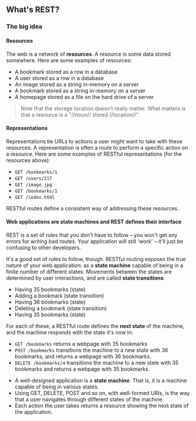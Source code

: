 ## What's REST?

### The big idea

#### Resources

The web is a network of **resources**. A resource is some data stored somewhere. Here are some examples of resources:

- A bookmark stored as a row in a database
- A user stored as a row in a database
- An image stored as a string in-memory on a server
- A bookmark stored as a string in-memory on a server
- A homepage stored as a file on the hard drive of a server

> Note that the storage location doesn't really matter. What matters is that a resource is a "//noun// stored //location//".

#### Representations

Representations tie URLs to actions a user might want to take with these resources. A representation is often a route to perform a specific action on a resource. Here are some examples of RESTful representations (for the resources above):

- `GET /bookmarks/1`
- `GET /users/217`
- `GET /image.jpg`
- `GET /bookmarks/1`
- `GET /index.html`

RESTful routes define a consistent way of addressing these resources.

#### Web applications are state machines and REST defines their interface

REST is a set of rules that you don't have to follow – you won't get any errors for writing bad routes. Your application will still 'work' – it'll just be confusing to other developers.

It's a good set of rules to follow, though. RESTful routing exposes the true nature of your web application: as a **state machine** capable of being in a finite number of different states. Movements between the states are determined by user interactions, and are called **state transitions**:

- Having 35 bookmarks (state)
- Adding a bookmark (state transition)
- Having 36 bookmarks (state)
- Deleting a bookmark (state transition)
- Having 35 bookmarks (state)

For each of these, a RESTful route defines the **next state** of the machine, and the machine responds with the state it's now in:

- `GET /bookmarks` returns a webpage with 35 bookmarks
- `POST /bookmarks` transitions the machine to a new state with 36 bookmarks, and returns a webpage with 36 bookmarks.
- `DELETE /bookmarks/4` transitions the machine to a new state with 35 bookmarks and returns a webpage with 35 bookmarks.

* A well-designed application is a **state machine**. That is, it is a machine capable of being in various states.
* Using GET, DELETE, POST and so on, with well-formed URIs, is the way that a user navigates through different states of the machine.
* Each action the user takes returns a resource showing the next state of the application.
